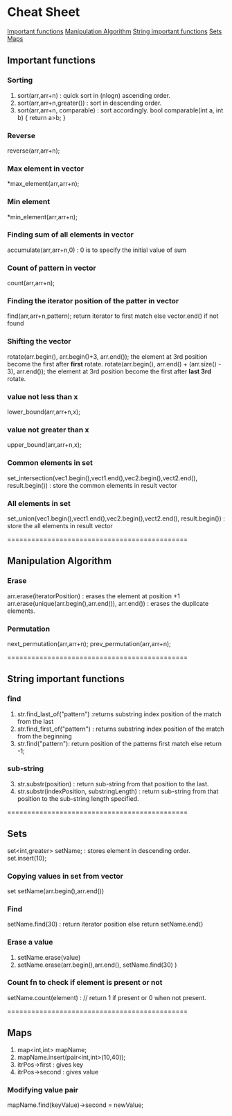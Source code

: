# Cheat Sheet
[Important functions](#important-functions)
[Manipulation Algorithm](#manipulation-algorithm)
[String important functions](#string-important-functions)
[Sets](#sets)
[Maps](#maps)

## Important functions
### Sorting
1. sort(arr,arr+n) : quick sort in (nlogn) ascending order.
2. sort(arr,arr+n,greater<int>()) : sort in descending order.
3. sort(arr,arr+n, comparable) : sort accordingly.
	bool comparable(int a, int b)
	{
		return a>b;
	}

### Reverse
reverse(arr,arr+n);

### Max element in vector
*max_element(arr,arr+n);

### Min element
*min_element(arr,arr+n);

### Finding sum of all elements in vector
accumulate(arr,arr+n,0) : 0 is to specify the initial value of sum

### Count of pattern in vector
count(arr,arr+n);

### Finding the iterator position of the patter in vector
find(arr,arr+n,pattern); return iterator to first match else vector.end() if not found

### Shifting the vector
rotate(arr.begin(), arr.begin()+3, arr.end()); the element at 3rd position become the first after **first** rotate.
rotate(arr.begin(), arr.end() + (arr.size() - 3), arr.end()); the element at 3rd position become the first after **last 3rd** rotate.

### value not less than x
lower_bound(arr,arr+n,x);

### value not greater than x
upper_bound(arr,arr+n,x);

### Common elements in set
set_intersection(vec1.begin(),vect1.end(),vec2.begin(),vect2.end(), result.begin()) : store the common elements in result vector

### All elements in set
set_union(vec1.begin(),vect1.end(),vec2.begin(),vect2.end(), result.begin()) : store the all elements in result vector

=============================================

## Manipulation Algorithm
### Erase
arr.erase(iteratorPosition) : erases the element at position +1 
arr.erase(unique(arr.begin(),arr.end()), arr.end()) : erases the duplicate elements.

### Permutation
next_permutation(arr,arr+n);
prev_permutation(arr,arr+n);

=============================================

## String important functions
### find
1. str.find_last_of("pattern") :returns substring index position of the match from the last
2. str.find_first_of("pattern") : returns substring index position of the match from the beginning
3. str.find("pattern"): return position of the patterns first match else return -1;

### sub-string
3. str.substr(position) : return sub-string from that position to the last.
4. str.substr(indexPosition, substringLength) : return sub-string from that position to the sub-string length specified.

=============================================

## Sets
set<int,greater<int>> setName; : stores element in descending order.
set.insert(10);

### Copying values in set from vector
set<int> setName(arr.begin(),arr.end())

### Find
setName.find(30) : return iterator position else return setName.end()

### Erase a value
1. setName.erase(value)
2. setName.erase(arr.begin(),arr.end(), setName.find(30) )

### Count fn to check if element is present or not
setName.count(element) : // return 1 if present or 0 when not present.

=============================================

## Maps
1. map<int,int> mapName;
2. mapName.insert(pair<int,int>(10,40));
3. itrPos->first : gives key
4. itrPos->second : gives value

### Modifying value pair
mapName.find(keyValue)->second = newValue;